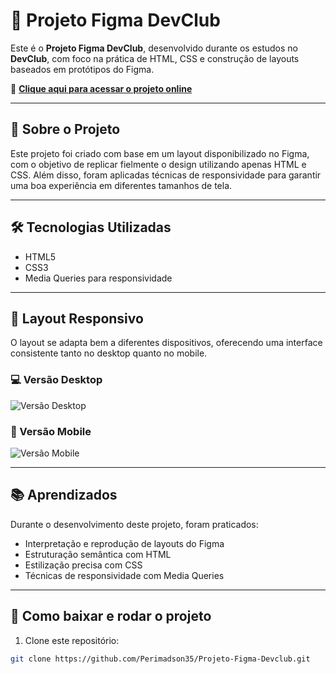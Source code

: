 # 🎨 Projeto Figma DevClub

Este é o **Projeto Figma DevClub**, desenvolvido durante os estudos no **DevClub**, com foco na prática de HTML, CSS e construção de layouts baseados em protótipos do Figma.

🔗 **[Clique aqui para acessar o projeto online](https://perimadson35.github.io/Projeto-Figma-Devclub/)**

---

## 🚀 Sobre o Projeto

Este projeto foi criado com base em um layout disponibilizado no Figma, com o objetivo de replicar fielmente o design utilizando apenas HTML e CSS. Além disso, foram aplicadas técnicas de responsividade para garantir uma boa experiência em diferentes tamanhos de tela.

---

## 🛠️ Tecnologias Utilizadas

- HTML5  
- CSS3  
- Media Queries para responsividade  

---

## 📱 Layout Responsivo

O layout se adapta bem a diferentes dispositivos, oferecendo uma interface consistente tanto no desktop quanto no mobile.

### 💻 Versão Desktop

![Versão Desktop]()

### 📱 Versão Mobile

![Versão Mobile](#adicione-aqui-o-link-da-imagem-mobile-se-tiver)

---

## 📚 Aprendizados

Durante o desenvolvimento deste projeto, foram praticados:

- Interpretação e reprodução de layouts do Figma  
- Estruturação semântica com HTML  
- Estilização precisa com CSS  
- Técnicas de responsividade com Media Queries  

---

## 📂 Como baixar e rodar o projeto

1. Clone este repositório:
```bash
git clone https://github.com/Perimadson35/Projeto-Figma-Devclub.git

